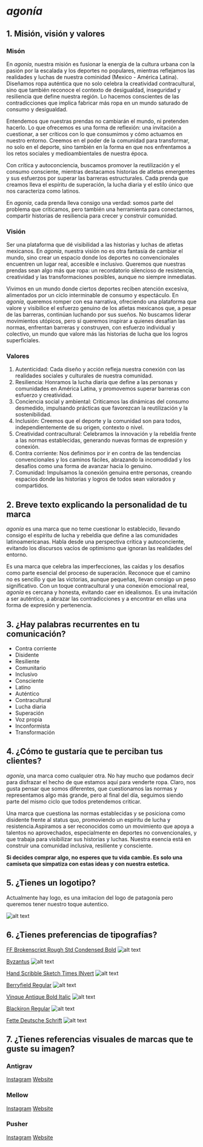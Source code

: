 <!-- this is to export markdown to pdf without outline -->

# _agonía_

## 1. Misión, visión y valores

### Misón

En _agonía_, nuestra misión es fusionar la energía de la cultura urbana con la pasión por la escalada y los deportes no populares, mientras reflejamos las realidades y luchas de nuestra cominidad (Mexico - América Latina). Diseñamos ropa auténtica que no solo celebra la creatividad contracultural, sino que también reconoce el contexto de desigualdad, inseguridad y resiliencia que define nuestra región. Lo hacemos conscientes de las contradicciones que implica fabricar más ropa en un mundo saturado de consumo y desigualdad.

Entendemos que nuestras prendas no cambiarán el mundo, ni pretenden hacerlo. Lo que ofrecemos es una forma de reflexión: una invitación a cuestionar, a ser críticos con lo que consumimos y cómo actuamos en nuestro entorno. Creemos en el poder de la comunidad para transformar, no solo en el deporte, sino también en la forma en que nos enfrentamos a los retos sociales y medioambientales de nuestra época.

Con crítica y autoconciencia, buscamos promover la reutilización y el consumo consciente, mientras destacamos historias de atletas emergentes y sus esfuerzos por superar las barreras estructurales. Cada prenda que creamos lleva el espíritu de superación, la lucha diaria y el estilo único que nos caracteriza como latinos.

En _agonía_, cada prenda lleva consigo una verdad: somos parte del problema que criticamos, pero también una herramienta para conectarnos, compartir historias de resiliencia para crecer y construir comunidad.

### Visión

Ser una plataforma que dé visibilidad a las historias y luchas de atletas mexicanos. En _agonía_, nuestra visión no es otra fantasía de cambiar el mundo, sino crear un espacio donde los deportes no convencionales encuentren un lugar real, accesible e inclusivo. Queremos que nuestras prendas sean algo más que ropa: un recordatorio silencioso de resistencia, creatividad y las transformaciones posibles, aunque no siempre inmediatas.

Vivimos en un mundo donde ciertos deportes reciben atención excesiva, alimentados por un ciclo interminable de consumo y espectáculo. En _agonía_, queremos romper con esa narrativa, ofreciendo una plataforma que valore y visibilice el esfuerzo genuino de los atletas mexicanos que, a pesar de las barreras, continúan luchando por sus sueños. No buscamos liderar movimientos utópicos, pero sí queremos inspirar a quienes desafían las normas, enfrentan barreras y construyen, con esfuerzo individual y colectivo, un mundo que valore más las historias de lucha que los logros superficiales.

### Valores

1. Autenticidad: Cada diseño y acción refleja nuestra conexión con las
   realidades sociales y culturales de nuestra comunidad.
2. Resiliencia: Honramos la lucha diaria que define a las personas y comunidades
   en América Latina, y promovemos superar barreras con esfuerzo y creatividad.
3. Conciencia social y ambiental: Criticamos las dinámicas del consumo
   desmedido, impulsando prácticas que favorezcan la reutilización y la
   sostenibilidad.
4. Inclusión: Creemos que el deporte y la comunidad son para todos,
   independientemente de su origen, contexto o nivel.
5. Creatividad contracultural: Celebramos la innovación y la rebeldía frente a
   las normas establecidas, generando nuevas formas de expresión y conexión.
6. Contra corriente: Nos definimos por ir en contra de las tendencias
   convencionales y los caminos fáciles, abrazando la incomodidad y los desafíos
   como una forma de avanzar hacia lo genuino.
7. Comunidad: Impulsamos la conexión genuina entre personas, creando espacios
   donde las historias y logros de todos sean valorados y compartidos.

## 2. Breve texto explicando la personalidad de tu marca

_agonía_ es una marca que no teme cuestionar lo establecido, llevando consigo el espíritu de lucha y rebeldía que define a las comunidades latinoamericanas. Habla desde una perspectiva crítica y autoconciente, evitando los discursos vacíos de optimismo que ignoran las realidades del entorno.

Es una marca que celebra las imperfecciones, las caídas y los desafíos como parte esencial del proceso de superación. Reconoce que el camino no es sencillo y que las victorias, aunque pequeñas, llevan consigo un peso significativo. Con un toque contracultural y una conexión emocional real, _agonía_ es cercana y honesta, evitando caer en idealismos. Es una invitación a ser auténtico, a abrazar las contradicciones y a encontrar en ellas una forma de expresión y pertenencia.

## 3. ¿Hay palabras recurrentes en tu comunicación?

- Contra corriente
- Disidente
- Resiliente
- Comunitario
- Inclusivo
- Consciente
- Latino
- Auténtico
- Contracultural
- Lucha diaria
- Superación
- Voz propia
- Inconformista
- Transformación

## 4. ¿Cómo te gustaría que te perciban tus clientes?

_agonía_, una marca como cualquier otra. No hay mucho que podamos decir para disfrazar el hecho de que estamos aquí para venderte ropa. Claro, nos gusta pensar que somos diferentes, que cuestionamos las normas y representamos algo más grande, pero al final del día, seguimos siendo parte del mismo ciclo que todos pretendemos criticar.

Una marca que cuestiona las normas establecidas y se posiciona como disidente frente al status quo, promoviendo un espíritu de lucha y resistencia.Aspiramos a ser reconocidos como un movimiento que apoya a talentos no aprovechados, especialmente en deportes no convencionales, y que trabaja para visibilizar sus historias y luchas. Nuestra esencia está en construir una comunidad inclusiva, resiliente y consciente.

**Si decides comprar algo, no esperes que tu vida cambie. Es solo una camiseta que simpatiza con estas ideas y con nuestra estetica.**

## 5. ¿Tienes un logotipo?

Actualmente hay logo, es una imitacion del logo de patagonía pero queremos tener nuestro toque autentico.

![alt text](image.png)

## 6. ¿Tienes preferencias de tipografías?

[FF Brokenscript Rough Std Condensed Bold](https://www.myfonts.com/es/products/std-condensed-bold-ff-brokenscript-rough-367889?queryId=4190b8d240a4a8938d2d46945a717a7a&index=universal_search_data&objectIDs=5833809000)
![alt text](image-1.png)

[Byzantus](https://www.myfonts.com/es/products/regular-byzantus-24938?queryId=4190b8d240a4a8938d2d46945a717a7a&index=universal_search_data&objectIDs=5389729002)
![alt text](image-2.png)

[Hand Scribble Sketch Times INvert](https://www.myfonts.com/es/products/invert-hand-scribble-sketch-times-421133?queryId=37e175af5db7383f11363291e9c3d171&index=universal_search_data&objectIDs=5471826002)
![alt text](image-3.png)

[Berryfield Regular](https://www.myfonts.com/es/products/regular-berryfield-1409?queryId=37e175af5db7383f11363291e9c3d171&index=universal_search_data&objectIDs=5370184002)
![alt text](image-4.png)

[Vinque Antique Bold Italic](https://www.myfonts.com/es/products/bold-italic-vinque-antique-249577?queryId=7238b73a2e84b2fe40a7c4239349d6c1&index=universal_search_data&objectIDs=8618010001)
![alt text](image-5.png)

[Blackiron Regular](https://www.myfonts.com/es/products/regular-blackiron-479792?queryId=7238b73a2e84b2fe40a7c4239349d6c1&index=universal_search_data&objectIDs=5499441002)
![alt text](image-6.png)

[Fette Deutsche Schrift](https://www.myfonts.com/es/products/regular-fette-deutsche-schrift-318433?queryId=7238b73a2e84b2fe40a7c4239349d6c1&index=universal_search_data&objectIDs=8658172001)
![alt text](image-7.png)

## 7. ¿Tienes referencias visuales de marcas que te guste su imagen?

### Antigrav

[Instagram](https://www.antigrav.wtf/)
[Website](https://www.instagram.com/antigrav.wtf/)

### Mellow

[Instagram](https://mellowclimbing.com/)
[Website](https://www.instagram.com/mellowclimbing/)

### Pusher

[Instagram](https://pusher.world/)
[Website](https://www.instagram.com/pusherholds/)
